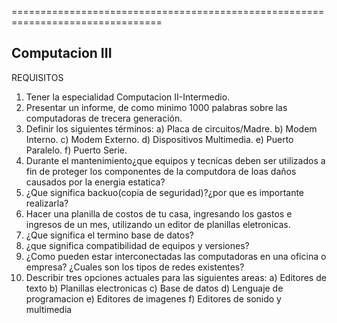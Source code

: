 ================================================================================

Computacion III
--------------------------------------------------------------------------------
REQUISITOS

1. Tener la especialidad Computacion II-Intermedio.
2. Presentar un informe, de como minimo 1000 palabras sobre las computadoras de trecera generación.
3. Definir los siguientes términos:
	a) Placa de circuitos/Madre.
	b) Modem Interno.
	c) Modem Externo.
	d) Dispositivos Multimedia.
	e) Puerto Paralelo.
	f) Puerto Serie.
4. Durante el mantenimiento¿que equipos y tecnicas deben ser utilizados a fin de proteger los componentes de la computdora de loas daños causados por la energia estatica?
5. ¿Que significa backuo(copia de seguridad)?¿por que es importante realizarla?
6. Hacer una planilla de costos de tu casa, ingresando los gastos e ingresos de un mes, utilizando un editor de planillas eletronicas.
7. ¿Que significa el termino base de datos?
8. ¿que significa compatibilidad de equipos y versiones?
9. ¿Como pueden estar interconectadas las computadoras en una oficina o empresa?
¿Cuales son los tipos de redes existentes?
10. Describir tres opciones actuales para las siguientes areas:
	a) Editores de texto
	b) Planillas electronicas
	c) Base de datos
	d) Lenguaje de programacion
	e) Editores de imagenes
	f) Editores de sonido y multimedia

```